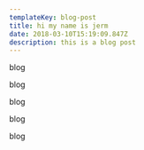 ```yaml
---
templateKey: blog-post
title: hi my name is jerm
date: 2018-03-10T15:19:09.847Z
description: this is a blog post
---
```

blog

blog

blog

blog

blog
